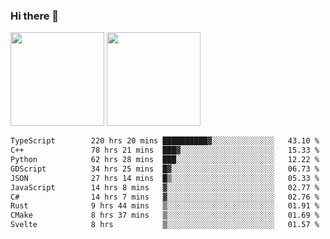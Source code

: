 ### Hi there 👋

<img height="150em" src="https://github-readme-stats.vercel.app/api?username=EddieDover&count_private=true&include_all_commits=true&show_icons=true&theme=dracula&hide_border=false&rank_icon=percentile"/>
<img height="150em" src="https://github-readme-stats.vercel.app/api/top-langs/?username=EddieDover&theme=dracula&hide_border=false&&layout=compact&langs_count=20" />

<!--START_SECTION:waka-->

```txt
TypeScript        220 hrs 20 mins ██████████▓░░░░░░░░░░░░░░   43.10 %
C++               78 hrs 21 mins  ███▓░░░░░░░░░░░░░░░░░░░░░   15.33 %
Python            62 hrs 28 mins  ███░░░░░░░░░░░░░░░░░░░░░░   12.22 %
GDScript          34 hrs 25 mins  █▓░░░░░░░░░░░░░░░░░░░░░░░   06.73 %
JSON              27 hrs 14 mins  █▒░░░░░░░░░░░░░░░░░░░░░░░   05.33 %
JavaScript        14 hrs 8 mins   ▓░░░░░░░░░░░░░░░░░░░░░░░░   02.77 %
C#                14 hrs 7 mins   ▓░░░░░░░░░░░░░░░░░░░░░░░░   02.76 %
Rust              9 hrs 44 mins   ▒░░░░░░░░░░░░░░░░░░░░░░░░   01.91 %
CMake             8 hrs 37 mins   ▒░░░░░░░░░░░░░░░░░░░░░░░░   01.69 %
Svelte            8 hrs           ▒░░░░░░░░░░░░░░░░░░░░░░░░   01.57 %
```

<!--END_SECTION:waka-->

<!--
**EddieDover/EddieDover** is a ✨ _special_ ✨ repository because its `README.md` (this file) appears on your GitHub profile.

Here are some ideas to get you started:

- 🔭 I’m currently working on ...
- 🌱 I’m currently learning ...
- 👯 I’m looking to collaborate on ...
- 🤔 I’m looking for help with ...
- 💬 Ask me about ...
- 📫 How to reach me: ...
- 😄 Pronouns: ...
- ⚡ Fun fact: ...
-->
<a rel="me" href="https://techhub.social/@EddieDover"></a>
